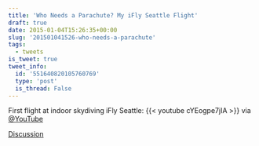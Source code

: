 ```yaml
---
title: 'Who Needs a Parachute? My iFly Seattle Flight'
draft: true
date: 2015-01-04T15:26:35+00:00
slug: '201501041526-who-needs-a-parachute'
tags:
  - tweets
is_tweet: true
tweet_info:
  id: '551640820105760769'
  type: 'post'
  is_thread: False
---
```




First flight at indoor skydiving iFly Seattle: {{< youtube cYEogpe7jIA >}} via [@YouTube](https://x.com/YouTube)

[Discussion](https://x.com/sytelus/status/551640820105760769)
